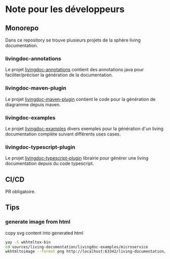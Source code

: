 # Note pour les développeurs

## Monorepo

Dans ce repository se trouve plusieurs projets de la sphère living documentation.

### livingdoc-annotations

Le projet [livingdoc-annotations](livingdoc-annotations) contient des annotations java pour faciliter/préciser la génération de la documentation.

### livingdoc-maven-plugin

Le projet [livingdoc-maven-plugin](livingdoc-maven-plugin) contient le code pour la génération de diagramme depuis maven.

### livingdoc-examples

Le projet [livingdoc-examples](livingdoc-examples) divers exemples pour la génération d'un living documentation complète suivant différents uses cases.

### livingdoc-typescript-plugin

Le projet [livingdoc-typescript-plugin](livingdoc-typescript-plugin) librairie pour générer une living documentation depuis du code typescript.

## CI/CD

PR obligatoire.

## Tips

### generate image from html

copy svg content into generated html
```bash
yay -S wkhtmltox-bin
cd sources/living-documentation/livingdoc-examples/microservice
wkhtmltoimage --format png http://localhost:63342/living-documentation/livingdoc-examples/microservice/target/docs/index.html images/example_microservice_index.html.png 
```
